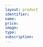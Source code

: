 ```yaml
---
layout: product
identifier:
name:
price:
image:
type:
subscription:
---
```


[//]: #
[//]: # "title:"
[//]: # "description:"
[//]: # "price:"
[//]: # "sizes:"
[//]: # "-"
[//]: # "styles:"
[//]: # "- name:"
[//]: # "  color:"
[//]: # "  image_path:"
[//]: # "  featured_image_path:"
[//]: # "  facebook_image_path:"
